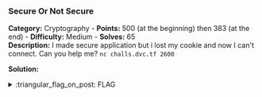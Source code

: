 ### Secure Or Not Secure
**Category:** Cryptography - **Points:** 500 (at the beginning) then 383 (at the end) - **Difficulty:** Medium - **Solves:** 65  
**Description:** I made secure application but i lost my cookie and now I can't connect. Can you help me? `nc challs.dvc.tf 2600`  

**Solution:**  

<details>
  <summary>:triangular_flag_on_post: FLAG</summary>

  ```
  dvCTF{42d71e9ee0f5205b54213b10d39c548f}
  ```
</details>
